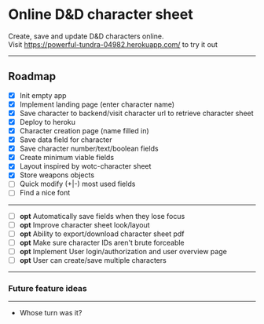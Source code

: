 # Online D&D character sheet
Create, save and update D&D characters online.  
Visit <https://powerful-tundra-04982.herokuapp.com/> to try it out  

---------  
## Roadmap  

- [x]  Init empty app
- [x]  Implement landing page (enter character name)
- [x]  Save character to backend/visit character url to retrieve character sheet
- [x]  Deploy to heroku
- [x]  Character creation page (name filled in)
- [x]  Save data field for character
- [x]  Save character number/text/boolean fields
- [x]  Create minimum viable fields
- [x]  Layout inspired by wotc-character sheet
- [x]  Store weapons objects
- [ ]  Quick modify (+|-) most used fields
- [ ]  Find a nice font

--------
- [ ]  **opt** Automatically save fields when they lose focus
- [ ]  **opt** Improve character sheet look/layout
- [ ]  **opt** Ability to export/download character sheet pdf
- [ ]  **opt** Make sure character IDs aren't brute forceable
- [ ]  **opt** Implement User login/authorization and user overview page
- [ ]  **opt** User can create/save multiple characters

--------  
### Future feature ideas  
--------  
  - Whose turn was it?  
